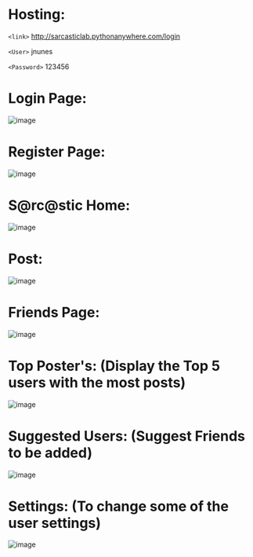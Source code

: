
Hosting:
=============

`<link>` <http://sarcasticlab.pythonanywhere.com/login>

`<User>` jnunes

`<Password>` 123456

Login Page:
=============

![image](https://user-images.githubusercontent.com/74052985/223123816-3784f33a-a625-425a-aaca-39631e5978cd.png)


Register Page:
=============

![image](https://user-images.githubusercontent.com/74052985/223123968-c7f3899c-6dfe-4551-a4bd-69e0be9e22bd.png)


S@rc@stic Home:
=============

![image](https://user-images.githubusercontent.com/74052985/223124491-cfa9a1f6-bcb1-4ac2-8245-90f772e9babd.png)

Post:
=============

![image](https://user-images.githubusercontent.com/74052985/223124652-bbbfd1b6-b3fd-4a5d-be11-77dc12d5dc9d.png)

Friends Page:
=============

![image](https://user-images.githubusercontent.com/74052985/223124781-ad12acaf-c5f1-4389-b3e0-5ad162a2f1cd.png)

Top Poster's: (Display the Top 5 users with the most posts)
=============

![image](https://user-images.githubusercontent.com/74052985/223124977-553739f1-351e-4911-91c4-cfb86489a298.png)


Suggested Users: (Suggest Friends to be added)
=============

![image](https://user-images.githubusercontent.com/74052985/223125566-2ebe321d-f4c6-4482-b8fe-72321b40264e.png)


Settings: (To change some of the user settings)
=============

![image](https://user-images.githubusercontent.com/74052985/223125630-70d84e8d-2ec0-40a7-a81c-99a25c637008.png)



